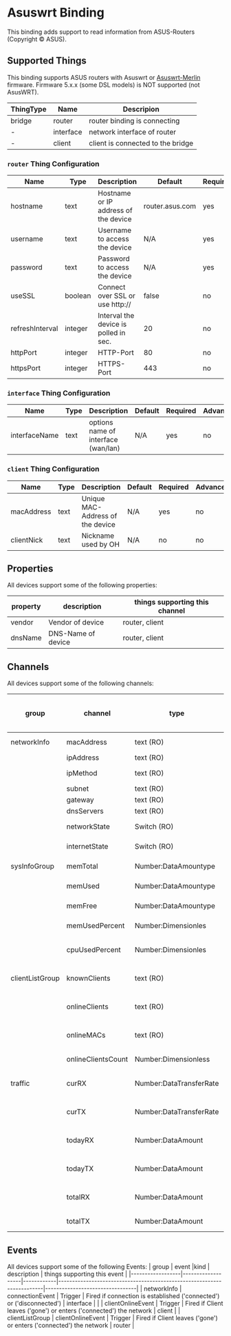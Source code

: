 # Asuswrt Binding

This binding adds support to read information from ASUS-Routers (Copyright © ASUS).

## Supported Things

This binding supports ASUS routers with Asuswrt or [Asuswrt-Merlin](https://www.asuswrt-merlin.net/) firmware.
Firmware 5.x.x (some DSL models) is NOT supported (not AsusWRT).

| ThingType     | Name       | Descripion                              |
|---------------|------------|-----------------------------------------|
| bridge        | router     | router binding is connecting            |
| -             | interface  | network interface of router             |
| -             | client     | client is connected to the bridge       |

### `router` Thing Configuration

| Name            | Type    | Description                           | Default             | Required | Advanced |
|-----------------|---------|---------------------------------------|---------------------|----------|----------|
| hostname        | text    | Hostname or IP address of the device  | router.asus.com     | yes      | no       |
| username        | text    | Username to access the device         | N/A                 | yes      | no       |
| password        | text    | Password to access the device         | N/A                 | yes      | no       |
| useSSL          | boolean | Connect over SSL or use http://       | false               | no       | no       |
| refreshInterval | integer | Interval the device is polled in sec. | 20                  | no       | yes      |
| httpPort        | integer | HTTP-Port                             | 80                  | no       | yes      |
| httpsPort       | integer | HTTPS-Port                            | 443                 | no       | yes      |

### `interface` Thing Configuration

| Name            | Type    | Description                           | Default             | Required | Advanced |
|-----------------|---------|---------------------------------------|---------------------|----------|----------|
| interfaceName   | text    | options name of interface (wan/lan)   | N/A                 | yes      | no       |

### `client` Thing Configuration

| Name            | Type    | Description                           | Default             | Required | Advanced |
|-----------------|---------|---------------------------------------|---------------------|----------|----------|
| macAddress      | text    | Unique MAC-Address of the device      | N/A                 | yes      | no       |
| clientNick      | text    | Nickname used by OH                   | N/A                 | no       | no       |


## Properties

All devices support some of the following properties:

| property         | description                  | things supporting this channel        |
|------------------|------------------------------|---------------------------------------|
| vendor           | Vendor of device             | router, client                        |
| dnsName          | DNS-Name of device           | router, client                        |


## Channels

All devices support some of the following channels:

| group            | channel            |type                    | description                                | things supporting this channel    |
|------------------|--------------------|------------------------|--------------------------------------------|-----------------------------------|
| networkInfo      | macAddress         | text (RO)              | HW-Address                                 | interface, client                 |
|                  | ipAddress          | text (RO)              | IP-Address                                 | interface                         |
|                  | ipMethod           | text (RO)              | Ip-Method (static/dhcp)                    | interface, client                 |
|                  | subnet             | text (RO)              | Subnetmask                                 | interface                         |
|                  | gateway            | text (RO)              | Default-Gateway                            | interface                         |
|                  | dnsServers         | text (RO)              | DNS-Servers                                | interface                         |
|                  | networkState       | Switch (RO)            | Client is online                           | interface, client                 |
|                  | internetState      | Switch (RO)            | Client connected to Internet               | client                            |
| sysInfoGroup     | memTotal           | Number:DataAmountype   | Total memory in MB                         | router                            |
|                  | memUsed            | Number:DataAmountype   | Used memory in MB                          | router                            |
|                  | memFree            | Number:DataAmountype   | Free memory in MB                          | router                            |
|                  | memUsedPercent     | Number:Dimensionles    | Used memory in %                           | router                            |
|                  | cpuUsedPercent     | Number:Dimensionles    | Total CPU usage in percent over all cores  | router                            |
| clientListGroup  | knownClients       | text (RO)              | Known clients with name and MAC-Addresses  | router                            |
|                  | onlineClients      | text (RO)              | Online clients with name and MAC-Addresses | router                            |
|                  | onlineMACs         | text (RO)              | List with mac-addresses of online clients  | router                            |    
|                  | onlineClientsCount | Number:Dimensionless   | Count of online clients                    | router                            |
| traffic          | curRX              | Number:DataTransferRate| Current DataTransferRate MBits/s (receive) | interface, client                 |
|                  | curTX              | Number:DataTransferRate| Current DataTransferRate MBits/s (send)    | interface, client                 |
|                  | todayRX            | Number:DataAmount      | Data received since 0:00 a clock in MB     | interface, client                 |
|                  | todayTX            | Number:DataAmount      | Data sent since 0:00 a clock in MB         | interface, client                 |
|                  | totalRX            | Number:DataAmount      | Data received since reboot in MB           | interface, client                 |
|                  | totalTX            | Number:DataAmount      | Data sent since reboot in MB               | interface, client                 |


## Events

All devices support some of the following Events:
| group            | event             |kind        | description                                                            | things supporting this event    |
|------------------|-------------------|------------|------------------------------------------------------------------------|---------------------------------|
| networkInfo      | connectionEvent   | Trigger    | Fired if connection is established ('connected') or ('disconnected')   | interface                       |
|                  | clientOnlineEvent | Trigger    | Fired if Client leaves ('gone') or enters ('connected') the network    | client                          |
| clientListGroup  | clientOnlineEvent | Trigger    | Fired if Client leaves ('gone') or enters ('connected') the network    | router                          |

